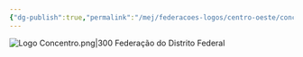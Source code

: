 ```yaml
---
{"dg-publish":true,"permalink":"/mej/federacoes-logos/centro-oeste/concentro/"}
---
```


![Logo Concentro.png|300](/img/user/Imagens/Logos%20das%20Federa%C3%A7%C3%B5es/Logo%20Concentro.png)
Federação do Distrito Federal
